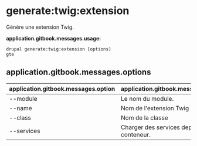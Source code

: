 # generate:twig:extension
Génère une extension Twig.

**application.gitbook.messages.usage:**
```
drupal generate:twig:extension [options]
gte
```

## application.gitbook.messages.options
application.gitbook.messages.option | application.gitbook.messages.details
-------|-------------
--module | Le nom du module.
--name | Nom de l'extension Twig
--class | Nom de la classe
--services | Charger des services depuis le conteneur.

